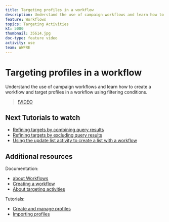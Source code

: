 ```yaml
---
title: Targeting profiles in a workflow
description: Understand the use of campaign workflows and learn how to create a workflow and target profiles in a workflow using filtering conditions.
feature: Workflows
topics: Targeting Activities
kt: 5080
thumbnail: 35614.jpg
doc-type: feature video
activity: use
team: WWFRE
---
```


# Targeting profiles in a workflow

Understand the use of campaign workflows and learn how to create a workflow and target profiles in a workflow using filtering conditions.

>[!VIDEO](https://video.tv.adobe.com/v/35614?quality=12)

## Next Tutorials to watch

* [Refining targets by combining query results](/help/automating-with-workflows/refining-targets-by-combining-query-results.md)
* [Refining targets by excluding query results](/help/automating-with-workflows/refining-targets-by-excluding-query-results.md)
* [Using the update list activity to create a list with a workflow](/help/automating-with-workflows/using-the-update-list-activity.md)

## Additional resources

Documentation:

* [about Workflows](https://docs.adobe.com/content/help/en/campaign-classic/using/automating-with-workflows/introduction/about-workflows.html)
* [Creating a workflow](https://docs.adobe.com/content/help/en/campaign-classic-learn/tutorials/getting-started/creating-a-workflow.html)
* [About targeting activities](https://docs.adobe.com/content/help/en/campaign-classic/using/automating-with-workflows/targeting-activities/about-targeting-activities.html)

Tutorials:

* [Create and manage profiles](/help/profile-management/create-and-manage-profiles.md)
* [Importing profiles](/help/data-management/importing-profiles.md)
